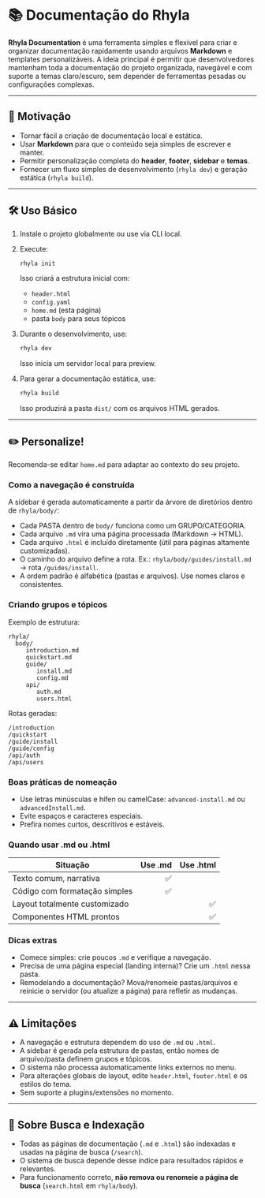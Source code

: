# 📚 Documentação do Rhyla

**Rhyla Documentation** é uma ferramenta simples e flexível para criar e organizar documentação rapidamente usando arquivos **Markdown** e templates personalizáveis. A ideia principal é permitir que desenvolvedores mantenham toda a documentação do projeto organizada, navegável e com suporte a temas claro/escuro, sem depender de ferramentas pesadas ou configurações complexas.

---

## 🚀 Motivação
- Tornar fácil a criação de documentação local e estática.
- Usar **Markdown** para que o conteúdo seja simples de escrever e manter.
- Permitir personalização completa do **header**, **footer**, **sidebar** e **temas**.
- Fornecer um fluxo simples de desenvolvimento (`rhyla dev`) e geração estática (`rhyla build`).

---

## 🛠 Uso Básico
1. Instale o projeto globalmente ou use via CLI local.
2. Execute:
	```bash
	rhyla init
	```
	Isso criará a estrutura inicial com:
	- `header.html`
	- `config.yaml`
	- `home.md` (esta página)
	- pasta `body` para seus tópicos

3. Durante o desenvolvimento, use:
	```bash
	rhyla dev
	```
	Isso inicia um servidor local para preview.

4. Para gerar a documentação estática, use:
	```bash
	rhyla build
	```
	Isso produzirá a pasta `dist/` com os arquivos HTML gerados.

---

## ✏️ Personalize!
Recomenda-se editar `home.md` para adaptar ao contexto do seu projeto.

### Como a navegação é construída
A sidebar é gerada automaticamente a partir da árvore de diretórios dentro de `rhyla/body/`:
- Cada PASTA dentro de `body/` funciona como um GRUPO/CATEGORIA.
- Cada arquivo `.md` vira uma página processada (Markdown → HTML).
- Cada arquivo `.html` é incluído diretamente (útil para páginas altamente customizadas).
- O caminho do arquivo define a rota. Ex.: `rhyla/body/guides/install.md` → rota `/guides/install`.
- A ordem padrão é alfabética (pastas e arquivos). Use nomes claros e consistentes.

### Criando grupos e tópicos
Exemplo de estrutura:
```
rhyla/
  body/
	 introduction.md
	 quickstart.md
	 guide/
		install.md
		config.md
	 api/
		auth.md
		users.html
```

Rotas geradas:
```
/introduction
/quickstart
/guide/install
/guide/config
/api/auth
/api/users
```

### Boas práticas de nomeação
- Use letras minúsculas e hífen ou camelCase: `advanced-install.md` ou `advancedInstall.md`.
- Evite espaços e caracteres especiais.
- Prefira nomes curtos, descritivos e estáveis.

### Quando usar .md ou .html
| Situação | Use .md | Use .html |
|----------|--------:|----------:|
| Texto comum, narrativa | ✅ | |
| Código com formatação simples | ✅ | |
| Layout totalmente customizado | | ✅ |
| Componentes HTML prontos | | ✅ |

### Dicas extras
- Comece simples: crie poucos `.md` e verifique a navegação.
- Precisa de uma página especial (landing interna)? Crie um `.html` nessa pasta.
- Remodelando a documentação? Mova/renomeie pastas/arquivos e reinicie o servidor (ou atualize a página) para refletir as mudanças.

---

## ⚠️ Limitações
- A navegação e estrutura dependem do uso de `.md` ou `.html`.
- A sidebar é gerada pela estrutura de pastas, então nomes de arquivo/pasta definem grupos e tópicos.
- O sistema não processa automaticamente links externos no menu.
- Para alterações globais de layout, edite `header.html`, `footer.html` e os estilos do tema.
- Sem suporte a plugins/extensões no momento.

---

## 🔎 Sobre Busca e Indexação
- Todas as páginas de documentação (`.md` e `.html`) são indexadas e usadas na página de busca (`/search`).
- O sistema de busca depende desse índice para resultados rápidos e relevantes.
- Para funcionamento correto, **não remova ou renomeie a página de busca** (`search.html` em `rhyla/body`).

